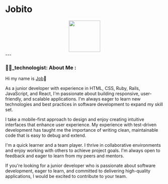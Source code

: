 # Jobito

<div id="header" align="center">
  <img src="https://media.giphy.com/media/M9gbBd9nbDrOTu1Mqx/giphy.gif" width="100"/>
</div>
---

### 🧞‍♂️_technologist: About Me :

Hi my name is [Job](https://job-alvarez-3dport.netlify.app/)👋


As a junior developer with experience in HTML, CSS, Ruby, Rails, JavaScript, and React, I'm passionate about building responsive, user-friendly, and scalable applications. I'm always eager to learn new technologies and best practices in software development to expand my skill set.

I take a mobile-first approach to design and enjoy creating intuitive interfaces that enhance user experience. My experience with test-driven development has taught me the importance of writing clean, maintainable code that is easy to debug and extend.

I'm a quick learner and a team player. I thrive in collaborative environments and enjoy working with others to achieve project goals. I'm always open to feedback and eager to learn from my peers and mentors.

If you're looking for a junior developer who is passionate about software development, eager to learn, and committed to delivering high-quality applications, I would be excited to contribute to your team.

